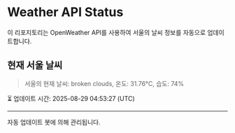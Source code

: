 
# Weather API Status

이 리포지토리는 OpenWeather API를 사용하여 서울의 날씨 정보를 자동으로 업데이트합니다.

## 현재 서울 날씨
> 서울의 현재 날씨: broken clouds, 온도: 31.76°C, 습도: 74%

⏳ 업데이트 시간: 2025-08-29 04:53:27 (UTC)

---
자동 업데이트 봇에 의해 관리됩니다.
